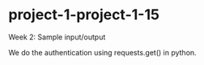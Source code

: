 # project-1-project-1-15

Week 2: Sample input/output

  We do the authentication using requests.get() in python.
